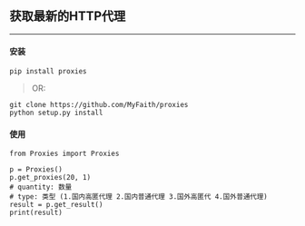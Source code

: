 ## 获取最新的HTTP代理
---
#### 安装
```
pip install proxies
```

> OR:

```
git clone https://github.com/MyFaith/proxies
python setup.py install
```

#### 使用
```
from Proxies import Proxies

p = Proxies()
p.get_proxies(20, 1)
# quantity: 数量
# type: 类型 (1.国内高匿代理 2.国内普通代理 3.国外高匿代 4.国外普通代理)
result = p.get_result()
print(result)
```
